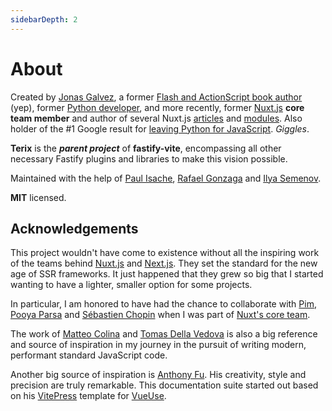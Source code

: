 ```yaml
---
sidebarDepth: 2
---
```


# About 

Created by [Jonas Galvez](https://hire.jonasgalvez.com.br/), a former [Flash and ActionScript book author](https://www.google.com/search?q=jonas+galvez+flash+actionscript&tbm=isch) (yep), former [Python developer](https://pypi.org/project/xmlwitch/), and more recently, former [Nuxt.js](https://nuxtjs.org/) <b>core team member</b> and author of several Nuxt.js [articles](https://www.google.com/search?q=jonas+galvez+nuxt) and [modules](https://github.com/galvez?tab=repositories&q=nuxt). Also holder of the #1 Google result for [leaving Python for JavaScript](https://www.google.com/search?q=leaving+python+for+javascript). _Giggles_.

**Terix** is the <b>_parent project_</b> of <b>fastify-vite</b>, encompassing all other necessary Fastify plugins and libraries to make this vision possible.

Maintained with the help of [Paul Isache](https://twitter.com/paul_isache), [Rafael Gonzaga](https://twitter.com/_rafaelgss) and [Ilya Semenov](https://github.com/IlyaSemenov).

<b>MIT</b> licensed.

## Acknowledgements

This project wouldn't have come to existence without all the inspiring work of the teams behind [Nuxt.js](https://github.com/nuxt/nuxt.js) and [Next.js](https://github.com/vercel/next.js). They set the standard for the new age of SSR frameworks. It just happened that they grew so big that I started wanting to have a lighter, smaller option for some projects.

In particular, I am honored to have had the chance to collaborate with [Pim](https://github.com/pimlie), [Pooya Parsa](https://twitter.com/_pi0_?lang=en) and [Sébastien Chopin](https://twitter.com/Atinux) when I was part of [Nuxt's core team](https://nuxtjs.org/teams/).

The work of [Matteo Colina](https://twitter.com/matteocollina) and [Tomas Della Vedova](https://twitter.com/delvedor?ref_src=twsrc%5Egoogle%7Ctwcamp%5Eserp%7Ctwgr%5Eauthor) is also a big reference and source of inspiration in my journey in the pursuit of writing modern, performant standard JavaScript code. 

Another big source of inspiration is [Anthony Fu](https://antfu.me/). His creativity, style and precision are truly remarkable. This documentation suite started out based on his [VitePress](https://vitepress.vuejs.org/) template for [VueUse](https://vueuse.org/).
